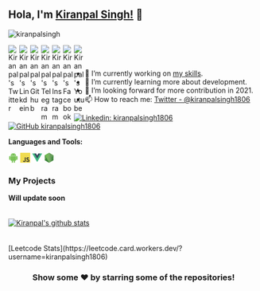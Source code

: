 ## Hola, I'm [Kiranpal Singh!](https://google.com) 👋

<p align="left"> <img src="https://komarev.com/ghpvc/?username=kiranpalsingh1806&label=Views&color=blue&style=plastic" alt="kiranpalsingh" /> </p>

<a href="https://twitter.com/kiranpalsingh1806">
  <img align="left" alt="Kiranpal's Twitter" width="22px" src="https://cdn.jsdelivr.net/npm/simple-icons@v3/icons/twitter.svg" />
</a>
<a href="https://linkedin.com/in/kiranpalsingh1806">
  <img align="left" alt="Kiranpal's Linkdein" width="22px" src="https://cdn.jsdelivr.net/npm/simple-icons@v3/icons/linkedin.svg" />
</a>
<a href="https://github.com/kiranpalsingh1806">
  <img align="left" alt="Kiranpal's Github" width="22px" src="https://cdn.jsdelivr.net/npm/simple-icons@v3/icons/github.svg" />
</a>
<a href="https://t.me/kiranpalsingh1806">
  <img align="left" alt="Kiranpal's Telegram" width="22px" src="https://cdn.jsdelivr.net/npm/simple-icons@v3/icons/telegram.svg" />
</a>
<a href="https://instagram.com/codepur_ka_superhero/">
  <img align="left" alt="Kiranpal's Instagram" width="22px" src="https://cdn.jsdelivr.net/npm/simple-icons@v3/icons/instagram.svg" />
</a>
<a href="https://www.facebook.com/kiranpalsingh1806/">
  <img align="left" alt="Kiranpal's Facebook" width="22px" src="https://cdn.jsdelivr.net/npm/simple-icons@v3/icons/facebook.svg" />
</a>
<a href="https://www.youtube.com/mtechviral/">
  <img align="left" alt="Kiranpal's Youtube" width="22px" src="https://cdn.jsdelivr.net/npm/simple-icons@v3/icons/youtube.svg" />
</a>

<br/>
<br/>


- 🔭 I’m currently working on [my skills](https://google.com/).
- 🌱 I’m currently learning more about development.
- 🤔 I’m looking forward for more contribution in 2021.
- 📫 How to reach me: [Twitter - @kiranpalsingh1806](https://twitter.com/kiranpalsingh1806)

[![Linkedin: kiranpalsingh1806](https://img.shields.io/badge/-kiranpalsingh1806-blue?style=flat-square&logo=Linkedin&logoColor=white&link=https://www.linkedin.com/in/kiranpalsingh1806/)](https://www.linkedin.com/in/kiranpalsingh1806/)
[![GitHub kiranpalsingh1806](https://img.shields.io/github/followers/kiranpalsingh1806?label=follow&style=social)](https://github.com/kiranpalsingh1806)


**Languages and Tools:**  

<code><img height="20" src="https://raw.githubusercontent.com/github/explore/80688e429a7d4ef2fca1e82350fe8e3517d3494d/topics/android/android.png"></code>
<code><img height="20" src="https://raw.githubusercontent.com/github/explore/80688e429a7d4ef2fca1e82350fe8e3517d3494d/topics/javascript/javascript.png"></code>
<code><img height="20" src="https://raw.githubusercontent.com/github/explore/80688e429a7d4ef2fca1e82350fe8e3517d3494d/topics/vue/vue.png"></code>
<code><img height="20" src="https://raw.githubusercontent.com/github/explore/80688e429a7d4ef2fca1e82350fe8e3517d3494d/topics/nodejs/nodejs.png"></code>   

### My Projects
**Will update soon**

<br/>
<a href="https://github.com/kiranpalsingh1806">
 <img align="center" src="https://github-readme-stats.vercel.app/api?username=kiranpalsingh1806&show_icons=true&theme=light&line_height=27" alt="Kiranpal's github stats"/>
</a>
<br/><br/><br/>
[Leetcode Stats](https://leetcode.card.workers.dev/?username=kiranpalsingh1806)

<div align="center">

### Show some ❤️ by starring some of the repositories!

</div>
